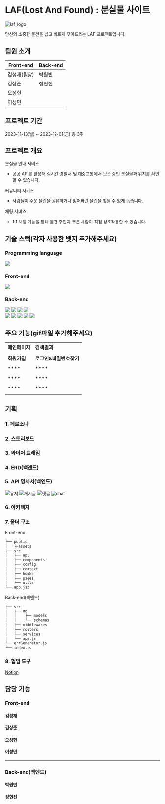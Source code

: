 LAF(Lost And Found) : 분실물 사이트
====
![laf_logo](https://github.com/elice-team03/gazago/assets/90834728/ab99560f-c4c6-4e94-8453-a2041cd45a72)<br/>

당신의 소중한 물건을 쉽고 빠르게 찾아드리는 LAF 프로젝트입니다.


팀원 소개
----
|Front-end|Back-end|
|------|---|
|김성재(팀장)| 박원빈|
|김상준| 정현진|
|오성현| 
|이성민| 

프로젝트 기간
----
2023-11-13(월) ~ 2023-12-01(금) 총 3주

프로젝트 개요
----
분실물 안내 서비스
- 공공 API를 활용해 실시간 경찰서 및 대중교통에서 보관 중인 분실물과 위치를 확인할 수 있습니다.
  
커뮤니티 서비스
-  사람들이 주운 물건을 공유하거나 잃어버린 물건을 찾을 수 있게 돕습니다.
  
채팅 서비스
- 1:1 채팅 기능을 통해 물건 주인과 주운 사람이 직접 상호작용할 수 있습니다.

기술 스택(각자 사용한 뱃지 추가해주세요)
----
### Programming language
<img src="https://img.shields.io/badge/javascript-F7DF1E?style=for-the-badge&logo=javascript&logoColor=black">

### Front-end
<img src="https://img.shields.io/badge/react-61DAFB?style=for-the-badge&logo=react&logoColor=black">

### Back-end
<img src="https://img.shields.io/badge/node.js-339933?style=for-the-badge&logo=Node.js&logoColor=white"> <img src="https://img.shields.io/badge/express-000000?style=for-the-badge&logo=express&logoColor=white">
<img src="https://img.shields.io/badge/mongodb-47A248?style=for-the-badge&logo=mongodb&logoColor=white">
<img src="https://img.shields.io/badge/mongoose-880000?style=for-the-badge&logo=mongoose&logoColor=white"> <br/>
<img src="https://img.shields.io/badge/jwt-000000?style=for-the-badge&logo=jwt&logoColor=white">
<img src="https://img.shields.io/badge/passport-2fca6d?style=for-the-badge&logo=passport&logoColor=white">   <img src="https://img.shields.io/badge/stripe-008CDD?style=for-the-badge&logo=stripe&logoColor=white"> <img src="https://img.shields.io/badge/nginx-009639?style=for-the-badge&logo=ngnix&logoColor=white"> <img src="https://img.shields.io/badge/pm2-2B037A?style=for-the-badge&logo=pm2&logoColor=white">

### 

주요 기능(gif파일 추가해주세요)
----
|||
|--------|-----|
|**메인페이지**|**검색결과**|
|||
|**회원가입**|**로그인&비밀번호찾기**|
|||
|****|****|
|||
|****|****|
|||
|****|****|
|||

기획
----
### 1. 페르소나
### 2. 스토리보드
### 3. 와이어 프레임
### 4. ERD(백엔드)
### 5. API 명세서(백엔드)
![유저](https://github.com/elice-team10/Frontend/assets/117796843/8791bc6b-6b23-47d1-b022-b6109a7a3271)
![게시글](https://github.com/elice-team10/Frontend/assets/117796843/e0d62491-bd9c-4b6b-a5f1-59cff03d2554)
![댓글](https://github.com/elice-team10/Frontend/assets/117796843/c18810ca-d247-431d-9a23-a2f8b26ab612)
![chat](https://github.com/elice-team10/Backend/assets/117796843/36c7e785-a70d-450f-ba7b-30763c606bf4)
### 6. 아키텍처
### 7. 폴더 구조
Front-end
```bash
├── public
│   ├─assets
├── src
│   ├── api
│   ├── components
│   ├── config
│   ├── context
│   ├── hooks
│   ├── pages
│   └── utils
└── app.jsx
```
Back-end(백엔드)
```bash
├── src
│   ├── db
│   │    ├── models
│   │    └── schemas
│   ├── middlewares
│   ├── routers
│   └── services
│   └── app.js
└── errGenerator.js
└── index.js
```

### 8. 협업 도구
[Notion](https://www.notion.so/Team10-2-d62a473dd76e42e98db6ee6aca9d2c31)

담당 기능
----
### Front-end
#### 김성재
#### 김상준
#### 오성현
#### 이성민
----
### Back-end(백엔드)
#### 박원빈
#### 정현진
